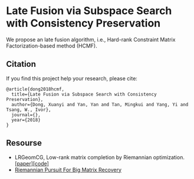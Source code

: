 # Late Fusion via Subspace Search with Consistency Preservation

We propose an late fusion algorithm, i.e., Hard-rank Constraint Matrix Factorization-based method (HCMF).

## Citation
If you find this project help your research, please cite:
```
@article{dong2018hcmf,
  title={Late Fusion via Subspace Search with Consistency Preservation},
  author={Dong, Xuanyi and Yan, Yan and Tan, Mingkui and Yang, Yi and Tsang, W., Ivor},
  journal={},
  year={2018}
}
```


## Resourse
- LRGeomCG, Low-rank matrix completion by Riemannian optimization. [\[paper\]](http://www.unige.ch/math/vandereycken/bibtexbrowser.php?key=Vandereycken_2013&bib=my_pubs.bib)[\[code\]](http://www.unige.ch/math/vandereycken/software/RiemannianMatrixCompletion_31Jun2014.zip)
- [Riemannian Pursuit For Big Matrix Recovery](http://www.tanmingkui.com/uploads/2/9/6/5/29654919/rp_to_pub.rar)
